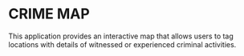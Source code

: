 CRIME MAP
===============

This application provides an interactive map that allows users to tag
locations with details of witnessed or experienced criminal activities.
